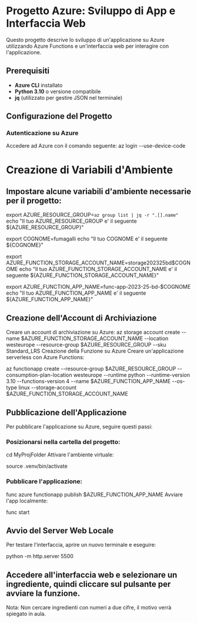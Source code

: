 # Progetto Azure: Sviluppo di App e Interfaccia Web

Questo progetto descrive lo sviluppo di un'applicazione su Azure utilizzando Azure Functions e un'interfaccia web per interagire con l'applicazione.

## Prerequisiti

- **Azure CLI** installato
- **Python 3.10** o versione compatibile
- **jq** (utilizzato per gestire JSON nel terminale)

## Configurazione del Progetto

### Autenticazione su Azure
Accedere ad Azure con il comando seguente:
az login --use-device-code

# Creazione di Variabili d'Ambiente
## Impostare alcune variabili d'ambiente necessarie per il progetto:
export AZURE_RESOURCE_GROUP=`az group list | jq -r ".[].name"`
echo "Il tuo AZURE_RESOURCE_GROUP e' il seguente ${AZURE_RESOURCE_GROUP}"

export COGNOME=fumagalli
echo "Il tuo COGNOME e' il seguente ${COGNOME}"

export AZURE_FUNCTION_STORAGE_ACCOUNT_NAME=storage202325bd$COGNOME
echo "Il tuo AZURE_FUNCTION_STORAGE_ACCOUNT_NAME e' il seguente ${AZURE_FUNCTION_STORAGE_ACCOUNT_NAME}"

export AZURE_FUNCTION_APP_NAME=func-app-2023-25-bd-$COGNOME
echo "Il tuo AZURE_FUNCTION_APP_NAME e' il seguente ${AZURE_FUNCTION_APP_NAME}"

## Creazione dell'Account di Archiviazione
Creare un account di archiviazione su Azure:
az storage account create --name $AZURE_FUNCTION_STORAGE_ACCOUNT_NAME --location westeurope --resource-group $AZURE_RESOURCE_GROUP --sku Standard_LRS
Creazione della Funzione su Azure
Creare un'applicazione serverless con Azure Functions:

az functionapp create --resource-group $AZURE_RESOURCE_GROUP --consumption-plan-location westeurope --runtime python --runtime-version 3.10 --functions-version 4 --name $AZURE_FUNCTION_APP_NAME --os-type linux --storage-account $AZURE_FUNCTION_STORAGE_ACCOUNT_NAME


## Pubblicazione dell'Applicazione
Per pubblicare l'applicazione su Azure, seguire questi passi:

### Posizionarsi nella cartella del progetto:
cd MyProjFolder
Attivare l'ambiente virtuale:

source .venv/bin/activate

### Pubblicare l'applicazione:
func azure functionapp publish $AZURE_FUNCTION_APP_NAME
Avviare l'app localmente:

func start

## Avvio del Server Web Locale
Per testare l'interfaccia, aprire un nuovo terminale e eseguire:

python -m http.server 5500

## Accedere all'interfaccia web e selezionare un ingrediente, quindi cliccare sul pulsante per avviare la funzione.

Nota: Non cercare ingredienti con numeri a due cifre, il motivo verrà spiegato in aula.
